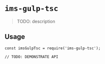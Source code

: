 # `ims-gulp-tsc`

> TODO: description

## Usage

```
const imsGulpTsc = require('ims-gulp-tsc');

// TODO: DEMONSTRATE API
```
